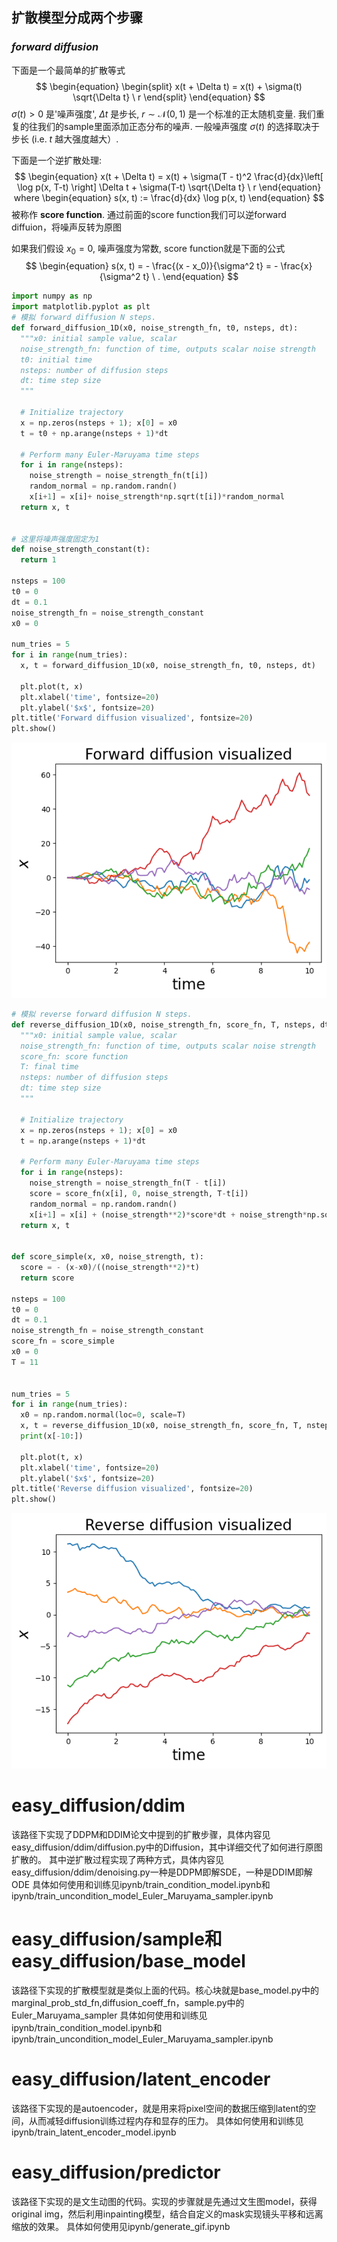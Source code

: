 ## **扩散模型分成两个步骤**
### *forward diffusion*
下面是一个最简单的扩散等式
$$
\begin{equation}
\begin{split}
x(t + \Delta t) = x(t) + \sigma(t) \sqrt{\Delta t} \ r
\end{split}
\end{equation}
$$
$\sigma(t) > 0$ 是'噪声强度', $\Delta t$ 是步长, $r \sim \mathcal{N}(0, 1)$ 是一个标准的正太随机变量. 我们重复的往我们的sample里面添加正态分布的噪声. 一般噪声强度 $\sigma(t)$ 的选择取决于步长 (i.e. $t$ 越大强度越大）.

下面是一个逆扩散处理:
$$
\begin{equation}
x(t + \Delta t) = x(t) + \sigma(T - t)^2 \frac{d}{dx}\left[ \log p(x, T-t) \right] \Delta t + \sigma(T-t) \sqrt{\Delta t} \ r
\end{equation}
where
\begin{equation}
s(x, t) := \frac{d}{dx} \log p(x, t)
\end{equation}
$$
被称作 **score function**. 通过前面的score function我们可以逆forward diffuion，将噪声反转为原图

如果我们假设 $x_0 = 0$, 噪声强度为常数, score function就是下面的公式
$$
\begin{equation}
s(x, t) = - \frac{(x - x_0)}{\sigma^2 t} = - \frac{x}{\sigma^2 t} \ .
\end{equation}
$$
```python
import numpy as np
import matplotlib.pyplot as plt
# 模拟 forward diffusion N steps.
def forward_diffusion_1D(x0, noise_strength_fn, t0, nsteps, dt):
  """x0: initial sample value, scalar
  noise_strength_fn: function of time, outputs scalar noise strength
  t0: initial time
  nsteps: number of diffusion steps
  dt: time step size
  """

  # Initialize trajectory
  x = np.zeros(nsteps + 1); x[0] = x0
  t = t0 + np.arange(nsteps + 1)*dt 
  
  # Perform many Euler-Maruyama time steps
  for i in range(nsteps):
    noise_strength = noise_strength_fn(t[i])    
    random_normal = np.random.randn()
    x[i+1] = x[i]+ noise_strength*np.sqrt(t[i])*random_normal
  return x, t


# 这里将噪声强度固定为1
def noise_strength_constant(t):
  return 1

nsteps = 100
t0 = 0
dt = 0.1
noise_strength_fn = noise_strength_constant
x0 = 0

num_tries = 5
for i in range(num_tries):
  x, t = forward_diffusion_1D(x0, noise_strength_fn, t0, nsteps, dt)
  
  plt.plot(t, x)
  plt.xlabel('time', fontsize=20)
  plt.ylabel('$x$', fontsize=20)
plt.title('Forward diffusion visualized', fontsize=20)
plt.show()
```
![forwrd diffusion](./image/forward_diffusion.png)
```python
# 模拟 reverse forward diffusion N steps.
def reverse_diffusion_1D(x0, noise_strength_fn, score_fn, T, nsteps, dt):
  """x0: initial sample value, scalar
  noise_strength_fn: function of time, outputs scalar noise strength
  score_fn: score function
  T: final time
  nsteps: number of diffusion steps
  dt: time step size
  """

  # Initialize trajectory
  x = np.zeros(nsteps + 1); x[0] = x0
  t = np.arange(nsteps + 1)*dt 
  
  # Perform many Euler-Maruyama time steps
  for i in range(nsteps):
    noise_strength = noise_strength_fn(T - t[i])
    score = score_fn(x[i], 0, noise_strength, T-t[i])
    random_normal = np.random.randn()
    x[i+1] = x[i] + (noise_strength**2)*score*dt + noise_strength*np.sqrt(dt)*random_normal
  return x, t


def score_simple(x, x0, noise_strength, t):
  score = - (x-x0)/((noise_strength**2)*t)
  return score

nsteps = 100
t0 = 0
dt = 0.1
noise_strength_fn = noise_strength_constant
score_fn = score_simple
x0 = 0
T = 11


num_tries = 5
for i in range(num_tries):
  x0 = np.random.normal(loc=0, scale=T) 
  x, t = reverse_diffusion_1D(x0, noise_strength_fn, score_fn, T, nsteps, dt)
  print(x[-10:])
  
  plt.plot(t, x)
  plt.xlabel('time', fontsize=20)
  plt.ylabel('$x$', fontsize=20)
plt.title('Reverse diffusion visualized', fontsize=20)
plt.show()
```
![forwrd diffusion](./image/reverse_diffusion.png)


# **easy_diffusion/ddim**
该路径下实现了DDPM和DDIM论文中提到的扩散步骤，具体内容见easy_diffusion/ddim/diffusion.py中的Diffusion，其中详细交代了如何进行原图扩散的。
其中逆扩散过程实现了两种方式，具体内容见easy_diffusion/ddim/denoising.py一种是DDPM即解SDE，一种是DDIM即解ODE
具体如何使用和训练见ipynb/train_condition_model.ipynb和ipynb/train_uncondition_model_Euler_Maruyama_sampler.ipynb


# **easy_diffusion/sample和easy_diffusion/base_model**
该路径下实现的扩散模型就是类似上面的代码。核心块就是base_model.py中的marginal_prob_std_fn,diffusion_coeff_fn，sample.py中的Euler_Maruyama_sampler
具体如何使用和训练见ipynb/train_condition_model.ipynb和ipynb/train_uncondition_model_Euler_Maruyama_sampler.ipynb


# **easy_diffusion/latent_encoder**
该路径下实现的是autoencoder，就是用来将pixel空间的数据压缩到latent的空间，从而减轻diffusion训练过程内存和显存的压力。
具体如何使用和训练见ipynb/train_latent_encoder_model.ipynb


# **easy_diffusion/predictor**
该路径下实现的是文生动图的代码。实现的步骤就是先通过文生图model，获得original img，然后利用inpainting模型，结合自定义的mask实现镜头平移和远离缩放的效果。
具体如何使用见ipynb/generate_gif.ipynb

